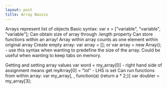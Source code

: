 ```yaml
---
layout: post
title: Array Basics
---
```


Arrays represent list of objects
Basic syntax: var x = ["variable", "variable", "variable"];
Can obtain size of array through .length property
Can store functions within an array!
Array within array counts as one element within original array
Create empty array: var array = [];
or var array = new Array(); - use this syntax when wanting to predefine the size of the array. Could be useful when wanting to keep tabs on memory.

Getting and setting array values
var word = my_array[0] - right hand side of assignment means get
myArray[0] = "lol" - LHS is set
Can run functions from within array:
var my_array[, , function(a) {return a * 2;}]
var doubler = my_array[3];